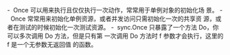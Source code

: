 
-  Once 可以用来执行且仅仅执行一次动作，常常用于单例对象的初始化场 景。 
-  Once 常常用来初始化单例资源，或者并发访问只需初始化一次的共享资 源，或者在测试的时候初始化一次测试资源。
-  sync.Once 只暴露了一个方法 Do，你可以多次调用 Do 方法，但是只有第 一次调用 Do 方法时 f 参数才会执行，这里的 f 是一个无参数无返回值 的函数。